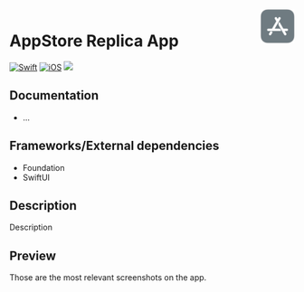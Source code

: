 <!-- Header -->
<img src="./Assets/AppIcon.png" width="60" align="right"/>
<h1>AppStore Replica App</h1>

[![Swift](https://img.shields.io/badge/Swift-5.0-orange.svg?longCache=true&style=flat&logo=swift)](https://www.swift.org)
[![iOS](https://img.shields.io/badge/iOS-14.0+-lightgrey.svg?longCache=true&?style=flat&logo=apple)](https://developer.apple.com/ios/)
[![](https://img.shields.io/badge/@BEstelrichS-1A94E0.svg?logoColor=white&logo=twitter)](https://twitter.com/BEstelrichS)


<!-- Body -->
## Documentation
- ...


## Frameworks/External dependencies
- Foundation
- SwiftUI


## Description
Description


## Preview
Those are the most relevant screenshots on the app.


<!-- Footer -->
